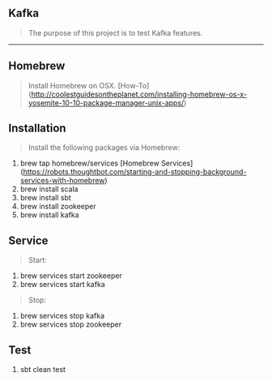 Kafka
-----
>The purpose of this project is to test Kafka features.

***

Homebrew
--------
>Install Homebrew on OSX. [How-To] (http://coolestguidesontheplanet.com/installing-homebrew-os-x-yosemite-10-10-package-manager-unix-apps/)

Installation
------------
>Install the following packages via Homebrew:

1. brew tap homebrew/services [Homebrew Services] (https://robots.thoughtbot.com/starting-and-stopping-background-services-with-homebrew)
2. brew install scala
3. brew install sbt
4. brew install zookeeper
5. brew install kafka

Service
-------
>Start:

1. brew services start zookeeper
2. brew services start kafka

>Stop:

1. brew services stop kafka
2. brew services stop zookeeper

Test
----
1. sbt clean test